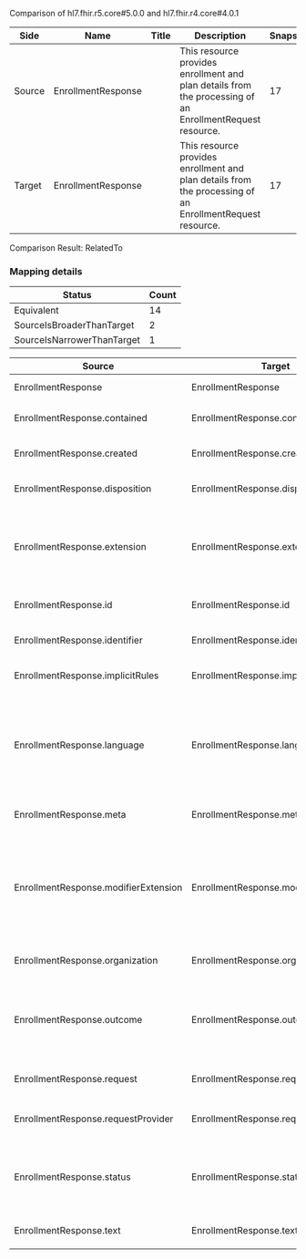 Comparison of hl7.fhir.r5.core#5.0.0 and hl7.fhir.r4.core#4.0.1

| Side | Name | Title | Description | Snapshot | Differential |
| --- | --- | --- | --- | --- | --- |
| Source | EnrollmentResponse |  | This resource provides enrollment and plan details from the processing of an EnrollmentRequest resource. | 17 | 9 |
| Target | EnrollmentResponse |  | This resource provides enrollment and plan details from the processing of an EnrollmentRequest resource. | 17 | 9 |


Comparison Result: RelatedTo


### Mapping details

| Status | Count |
| ------ | ----- |
Equivalent | 14 |
SourceIsBroaderThanTarget | 2 |
SourceIsNarrowerThanTarget | 1 |


| Source | Target | Status | Message |
| ------ | ------ | ------ | ------- |
| EnrollmentResponse | EnrollmentResponse | Equivalent | R5 `EnrollmentResponse` maps as Equivalent to R4 `EnrollmentResponse` |
| EnrollmentResponse.contained | EnrollmentResponse.contained | Equivalent | R5 `EnrollmentResponse.contained` maps as Equivalent to R4 `EnrollmentResponse.contained` |
| EnrollmentResponse.created | EnrollmentResponse.created | Equivalent | R5 `EnrollmentResponse.created` maps as Equivalent to R4 `EnrollmentResponse.created` |
| EnrollmentResponse.disposition | EnrollmentResponse.disposition | Equivalent | R5 `EnrollmentResponse.disposition` maps as Equivalent to R4 `EnrollmentResponse.disposition` |
| EnrollmentResponse.extension | EnrollmentResponse.extension | SourceIsBroaderThanTarget | R5 `EnrollmentResponse.extension` maps as SourceIsBroaderThanTarget to R4 `EnrollmentResponse.extension` - extension has change due to type change: R5 `extension` `Extension` maps as SourceIsBroaderThanTarget for R4 `extension` |
| EnrollmentResponse.id | EnrollmentResponse.id | Equivalent | R5 `EnrollmentResponse.id` maps as Equivalent to R4 `EnrollmentResponse.id` |
| EnrollmentResponse.identifier | EnrollmentResponse.identifier | Equivalent | R5 `EnrollmentResponse.identifier` maps as Equivalent to R4 `EnrollmentResponse.identifier` |
| EnrollmentResponse.implicitRules | EnrollmentResponse.implicitRules | Equivalent | R5 `EnrollmentResponse.implicitRules` maps as Equivalent to R4 `EnrollmentResponse.implicitRules` |
| EnrollmentResponse.language | EnrollmentResponse.language | SourceIsNarrowerThanTarget | R5 `EnrollmentResponse.language` maps as SourceIsNarrowerThanTarget to R4 `EnrollmentResponse.language` - language changed the binding strength from Required to Preferred; language has change due to type change: R5 `language` `code` maps as SourceIsNarrowerThanTarget for R4 `language` |
| EnrollmentResponse.meta | EnrollmentResponse.meta | Equivalent | R5 `EnrollmentResponse.meta` maps as Equivalent to R4 `EnrollmentResponse.meta` |
| EnrollmentResponse.modifierExtension | EnrollmentResponse.modifierExtension | SourceIsBroaderThanTarget | R5 `EnrollmentResponse.modifierExtension` maps as SourceIsBroaderThanTarget to R4 `EnrollmentResponse.modifierExtension` - modifierExtension has change due to type change: R5 `modifierExtension` `Extension` maps as SourceIsBroaderThanTarget for R4 `modifierExtension` |
| EnrollmentResponse.organization | EnrollmentResponse.organization | Equivalent | R5 `EnrollmentResponse.organization` maps as Equivalent to R4 `EnrollmentResponse.organization` |
| EnrollmentResponse.outcome | EnrollmentResponse.outcome | Equivalent | R5 `EnrollmentResponse.outcome` maps as Equivalent to R4 `EnrollmentResponse.outcome` - outcome has compatible required binding for code type: http://hl7.org/fhir/ValueSet/enrollment-outcome|5.0.0 and http://hl7.org/fhir/ValueSet/remittance-outcome|4.0.1 (Equivalent) |
| EnrollmentResponse.request | EnrollmentResponse.request | Equivalent | R5 `EnrollmentResponse.request` maps as Equivalent to R4 `EnrollmentResponse.request` |
| EnrollmentResponse.requestProvider | EnrollmentResponse.requestProvider | Equivalent | R5 `EnrollmentResponse.requestProvider` maps as Equivalent to R4 `EnrollmentResponse.requestProvider` |
| EnrollmentResponse.status | EnrollmentResponse.status | Equivalent | R5 `EnrollmentResponse.status` maps as Equivalent to R4 `EnrollmentResponse.status` - status has compatible required binding for code type: http://hl7.org/fhir/ValueSet/fm-status|5.0.0 and http://hl7.org/fhir/ValueSet/fm-status|4.0.1 (Equivalent) |
| EnrollmentResponse.text | EnrollmentResponse.text | Equivalent | R5 `EnrollmentResponse.text` maps as Equivalent to R4 `EnrollmentResponse.text` |

